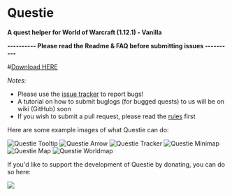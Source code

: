 # Questie
**A quest helper for World of Warcraft (1.12.1) - Vanilla**


**---------- Please read the Readme & FAQ before submitting issues ----------**

#<a href="https://github.com/AeroScripts/QuestieDev/releases/latest">Download HERE</a>

*Notes:*
- Please use the <a href="https://github.com/AeroScripts/QuestieDev/issues">issue tracker</a> to report bugs!
- A tutorial on how to submit buglogs (for bugged quests) to us will be on wiki (GitHub) soon
- If you wish to submit a pull request, please read the <a href="https://github.com/AeroScripts/QuestieDev/wiki/Pull-Request-Rules">rules</a> first

Here are some example images of what Questie can do:

<img src="http://i.imgur.com/iYna778.png" alt="Questie Tooltip"/>

<img src="http://i.imgur.com/oRoWMvQ.jpg" alt="Questie Arrow"/>

<img src="http://i.imgur.com/NHiBRKd.jpg" alt="Questie Tracker"/>

<img src="http://i.imgur.com/I49Saph.png" alt="Questie Minimap"/>

<img src="http://i.imgur.com/tpjeodc.png" alt="Questie Map"/>

<img src="http://i.imgur.com/1fPc5qQ.jpg" alt="Questie Worldmap"/>



If you'd like to support the development of Questie by donating, you can do so here:


<a href='https://www.paypal.com/cgi-bin/webscr?cmd=_donations&business=aero1861%40gmail%2ecom&lc=CA&item_name=Questie%20Devs&currency_code=USD&bn=PP%2dDonationsBF%3abtn_donate_LG%2egif%3aNonHosted'><img src="https://www.paypalobjects.com/en_US/i/btn/btn_donate_LG.gif"/></a>

